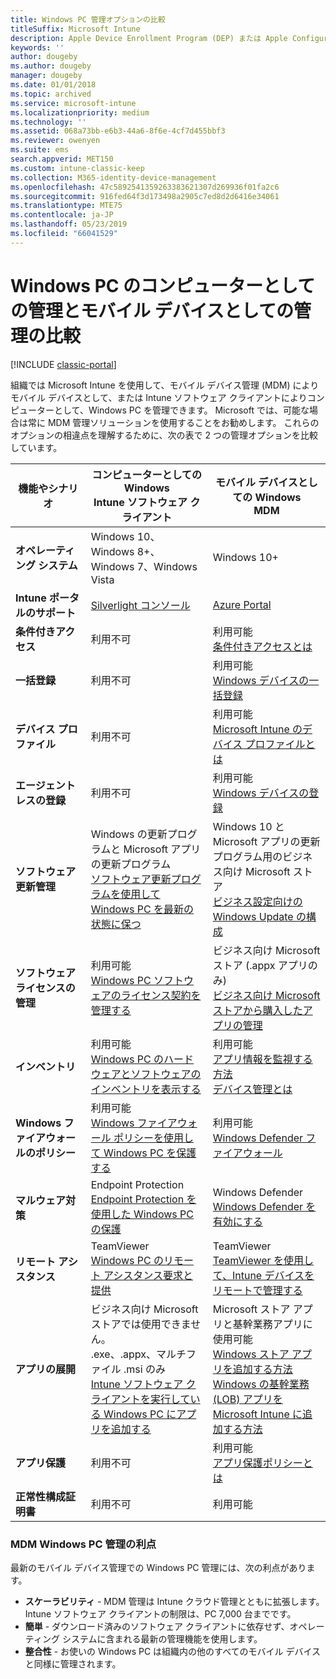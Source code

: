 ```yaml
---
title: Windows PC 管理オプションの比較
titleSuffix: Microsoft Intune
description: Apple Device Enrollment Program (DEP) または Apple Configurator を使用した会社所有の iOS デバイスの登録
keywords: ''
author: dougeby
ms.author: dougeby
manager: dougeby
ms.date: 01/01/2018
ms.topic: archived
ms.service: microsoft-intune
ms.localizationpriority: medium
ms.technology: ''
ms.assetid: 068a73bb-e6b3-44a6-8f6e-4cf7d455bbf3
ms.reviewer: owenyen
ms.suite: ems
search.appverid: MET150
ms.custom: intune-classic-keep
ms.collection: M365-identity-device-management
ms.openlocfilehash: 47c5892541359263383621307d269936f01fa2c6
ms.sourcegitcommit: 916fed64f3d173498a2905c7ed8d2d6416e34061
ms.translationtype: MTE75
ms.contentlocale: ja-JP
ms.lasthandoff: 05/23/2019
ms.locfileid: "66041529"
---
```

# <a name="compare-managing-windows-pcs-as-computers-or-mobile-devices"></a>Windows PC のコンピューターとしての管理とモバイル デバイスとしての管理の比較

[!INCLUDE [classic-portal](includes/classic-portal.md)]

組織では Microsoft Intune を使用して、モバイル デバイス管理 (MDM) によりモバイル デバイスとして、または Intune ソフトウェア クライアントによりコンピューターとして、Windows PC を管理できます。  Microsoft では、可能な場合は常に MDM 管理ソリューションを使用することをお勧めします。 これらのオプションの相違点を理解するために、次の表で 2 つの管理オプションを比較しています。

|**機能やシナリオ** |**コンピューターとしての Windows**<br>Intune ソフトウェア クライアント | **モバイル デバイスとしての Windows**<br>MDM |
|--------------|-------------------------------|-------------------------------|
|**オペレーティング システム** |Windows 10、Windows 8+、Windows 7、Windows Vista | Windows 10+ |
|**Intune ポータルのサポート** |[Silverlight コンソール](https://manage.microsoft.com)|[Azure Portal](https://portal.azure.com) |
|**条件付きアクセス**|利用不可|利用可能 <br>[条件付きアクセスとは](conditional-access.md)|
|**一括登録**|利用不可|利用可能 <br>[Windows デバイスの一括登録](windows-bulk-enroll.md)|
|**デバイス プロファイル**|利用不可|利用可能 <br>[Microsoft Intune のデバイス プロファイルとは](device-profiles.md)|
|**エージェントレスの登録**|利用不可 |利用可能<br>[Windows デバイスの登録](windows-enroll.md)|
|**ソフトウェア更新管理**| Windows の更新プログラムと Microsoft アプリの更新プログラム<br>[ソフトウェア更新プログラムを使用して Windows PC を最新の状態に保つ](keep-windows-pcs-up-to-date-with-software-updates-in-microsoft-intune.md)|Windows 10 と Microsoft アプリの更新プログラム用のビジネス向け Microsoft ストア<br> [ビジネス設定向けの Windows Update の構成](windows-update-for-business-configure.md) |
|**ソフトウェア ライセンスの管理**|利用可能 <br>[Windows PC ソフトウェアのライセンス契約を管理する](manage-license-agreements-for-windows-pc-software-in-microsoft-intune.md)|ビジネス向け Microsoft ストア (.appx アプリのみ)<br>[ビジネス向け Microsoft ストアから購入したアプリの管理](windows-store-for-business.md)|
|**インベントリ**|利用可能 <br>[Windows PC のハードウェアとソフトウェアのインベントリを表示する](view-hardware-and-software-inventory-for-windows-pcs-in-microsoft-intune.md)|利用可能 <br>[アプリ情報を監視する方法](apps-monitor.md)<br>[デバイス管理とは](device-management.md)|
|**Windows ファイアウォールのポリシー**|利用可能 <br>[Windows ファイアウォール ポリシーを使用して Windows PC を保護する](help-protect-windows-pcs-using-windows-firewall-policies-in-microsoft-intune.md) |利用可能 <br>[Windows Defender ファイアウォール](endpoint-protection-windows-10.md#windows-defender-firewall)|
|**マルウェア対策**|Endpoint Protection<br>[Endpoint Protection を使用した Windows PC の保護](help-secure-windows-pcs-with-endpoint-protection-for-microsoft-intune.md)|Windows Defender<br>[Windows Defender を有効にする](advanced-threat-protection.md)|
|**リモート アシスタンス** |TeamViewer<br>[Windows PC のリモート アシスタンス要求と提供](request-and-provide-remote-assistance-for-windows-pcs-in-microsoft-intune.md)|TeamViewer<br> [TeamViewer を使用して、Intune デバイスをリモートで管理する](device-profile-android-teamviewer.md) |
|**アプリの展開** | ビジネス向け Microsoft ストアでは使用できません。<br>.exe、.appx、マルチファイル .msi のみ<br>[Intune ソフトウェア クライアントを実行している Windows PC にアプリを追加する](add-apps-for-windows-pcs-in-microsoft-intune.md)|Microsoft ストア アプリと基幹業務アプリに使用可能<br>[Windows ストア アプリを追加する方法](store-apps-windows.md)<br>[Windows の基幹業務 (LOB) アプリを Microsoft Intune に追加する方法](lob-apps-windows.md)|
|**アプリ保護**|利用不可|利用可能 <br>[アプリ保護ポリシーとは](app-protection-policy.md)|
|**正常性構成証明書**|利用不可|利用可能|


### <a name="advantages-of-mdm-windows-pc-management"></a>MDM Windows PC 管理の利点
最新のモバイル デバイス管理での Windows PC 管理には、次の利点があります。
- **スケーラビリティ** - MDM 管理は Intune クラウド管理とともに拡張します。 Intune ソフトウェア クライアントの制限は、PC 7,000 台までです。
- **簡単** - ダウンロード済みのソフトウェア クライアントに依存せず、オペレーティング システムに含まれる最新の管理機能を使用します。
- **整合性** - お使いの Windows PC は組織内の他のすべてのモバイル デバイスと同様に管理されます。
<!-- - **Cloud optimization** - -->
